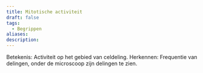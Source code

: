 ```yaml
---
title: Mitotische activiteit
draft: false
tags:
  - Begrippen
aliases: 
description:
---
```



Betekenis: Activiteit op het gebied van celdeling.
Herkennen: Frequentie van delingen, onder de microscoop zijn delingen te zien.
